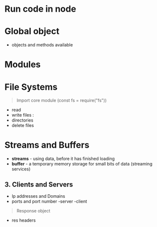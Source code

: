 # Run code in node

# Global object
- objects and methods available

# Modules


# File Systems
> Import core module (const fs = require("fs"))
 - read 
 - write files :
 - directories
 - delete files

 # Streams and Buffers
 - **streams** - using data, before it has finished loading
 - **buffer**  - a temporary memory storage for small bits of data (streaming services)

## **3. Clients and Servers**

- Ip addresses and Domains
- ports and port number
-server 
-client 

> Response object
- res headers
